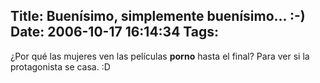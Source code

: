 Title: Buenísimo, simplemente buenísimo... :-)
Date: 2006-10-17 16:14:34
Tags: 
---
¿Por qué las mujeres ven las películas <strong>porno</strong> hasta el final? Para ver si la protagonista se casa. :D
